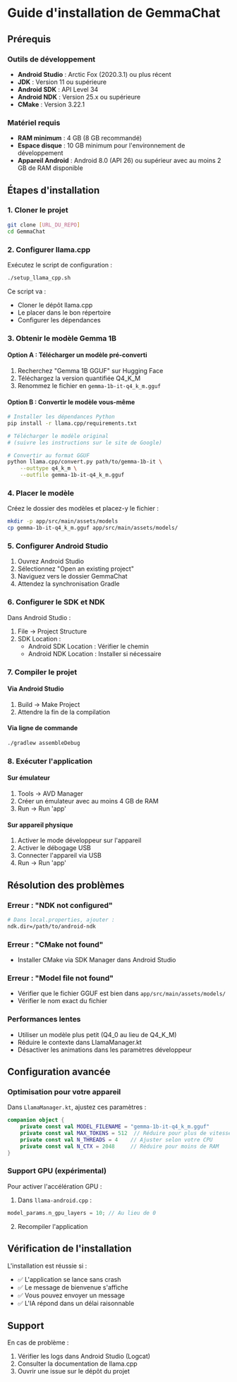 # Guide d'installation de GemmaChat

## Prérequis

### Outils de développement
- **Android Studio** : Arctic Fox (2020.3.1) ou plus récent
- **JDK** : Version 11 ou supérieure
- **Android SDK** : API Level 34
- **Android NDK** : Version 25.x ou supérieure
- **CMake** : Version 3.22.1

### Matériel requis
- **RAM minimum** : 4 GB (8 GB recommandé)
- **Espace disque** : 10 GB minimum pour l'environnement de développement
- **Appareil Android** : Android 8.0 (API 26) ou supérieur avec au moins 2 GB de RAM disponible

## Étapes d'installation

### 1. Cloner le projet

```bash
git clone [URL_DU_REPO]
cd GemmaChat
```

### 2. Configurer llama.cpp

Exécutez le script de configuration :

```bash
./setup_llama_cpp.sh
```

Ce script va :
- Cloner le dépôt llama.cpp
- Le placer dans le bon répertoire
- Configurer les dépendances

### 3. Obtenir le modèle Gemma 1B

#### Option A : Télécharger un modèle pré-converti
1. Recherchez "Gemma 1B GGUF" sur Hugging Face
2. Téléchargez la version quantifiée Q4_K_M
3. Renommez le fichier en `gemma-1b-it-q4_k_m.gguf`

#### Option B : Convertir le modèle vous-même
```bash
# Installer les dépendances Python
pip install -r llama.cpp/requirements.txt

# Télécharger le modèle original
# (suivre les instructions sur le site de Google)

# Convertir au format GGUF
python llama.cpp/convert.py path/to/gemma-1b-it \
    --outtype q4_k_m \
    --outfile gemma-1b-it-q4_k_m.gguf
```

### 4. Placer le modèle

Créez le dossier des modèles et placez-y le fichier :

```bash
mkdir -p app/src/main/assets/models
cp gemma-1b-it-q4_k_m.gguf app/src/main/assets/models/
```

### 5. Configurer Android Studio

1. Ouvrez Android Studio
2. Sélectionnez "Open an existing project"
3. Naviguez vers le dossier GemmaChat
4. Attendez la synchronisation Gradle

### 6. Configurer le SDK et NDK

Dans Android Studio :
1. File → Project Structure
2. SDK Location :
   - Android SDK Location : Vérifier le chemin
   - Android NDK Location : Installer si nécessaire

### 7. Compiler le projet

#### Via Android Studio
1. Build → Make Project
2. Attendre la fin de la compilation

#### Via ligne de commande
```bash
./gradlew assembleDebug
```

### 8. Exécuter l'application

#### Sur émulateur
1. Tools → AVD Manager
2. Créer un émulateur avec au moins 4 GB de RAM
3. Run → Run 'app'

#### Sur appareil physique
1. Activer le mode développeur sur l'appareil
2. Activer le débogage USB
3. Connecter l'appareil via USB
4. Run → Run 'app'

## Résolution des problèmes

### Erreur : "NDK not configured"
```bash
# Dans local.properties, ajouter :
ndk.dir=/path/to/android-ndk
```

### Erreur : "CMake not found"
- Installer CMake via SDK Manager dans Android Studio

### Erreur : "Model file not found"
- Vérifier que le fichier GGUF est bien dans `app/src/main/assets/models/`
- Vérifier le nom exact du fichier

### Performances lentes
- Utiliser un modèle plus petit (Q4_0 au lieu de Q4_K_M)
- Réduire le contexte dans LlamaManager.kt
- Désactiver les animations dans les paramètres développeur

## Configuration avancée

### Optimisation pour votre appareil

Dans `LlamaManager.kt`, ajustez ces paramètres :

```kotlin
companion object {
    private const val MODEL_FILENAME = "gemma-1b-it-q4_k_m.gguf"
    private const val MAX_TOKENS = 512  // Réduire pour plus de vitesse
    private const val N_THREADS = 4    // Ajuster selon votre CPU
    private const val N_CTX = 2048     // Réduire pour moins de RAM
}
```

### Support GPU (expérimental)

Pour activer l'accélération GPU :

1. Dans `llama-android.cpp` :
```cpp
model_params.n_gpu_layers = 10; // Au lieu de 0
```

2. Recompiler l'application

## Vérification de l'installation

L'installation est réussie si :
- ✅ L'application se lance sans crash
- ✅ Le message de bienvenue s'affiche
- ✅ Vous pouvez envoyer un message
- ✅ L'IA répond dans un délai raisonnable

## Support

En cas de problème :
1. Vérifier les logs dans Android Studio (Logcat)
2. Consulter la documentation de llama.cpp
3. Ouvrir une issue sur le dépôt du projet